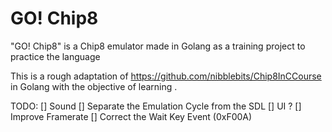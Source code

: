 # GO! Chip8
"GO! Chip8" is a Chip8 emulator made in Golang as a training project to practice the language


This is a rough adaptation of https://github.com/nibblebits/Chip8InCCourse in Golang with the objective of learning .

TODO:
[] Sound
[] Separate the Emulation Cycle from the SDL
[] UI ?
[] Improve Framerate
[] Correct the Wait Key Event (0xF00A)
